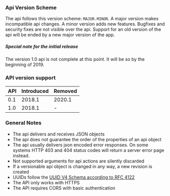 ### Api Version Scheme
The api follows this version scheme: `MAJOR.MINOR`.
A major version makes incompatible api changes.
A minor version adds new features.
Bugfixes and security fixes are not visible over the api.
Support for an old version of the api will be ended by a new major version of the app.

##### Special note for the initial release
The version 1.0 api is not complete at this point. It will be so by the beginning of 2019.

### API version support
| API | Introduced | Removed |
| --- | --- | --- |
| 0.1 | 2018.1 | 2020.1 |
| 1.0 | 2018.1 | - |

### General Notes
 - The api delivers and receives JSON objects
 - The api does not guarantee the order of the properties of an api object
 - The api usually delivers json encoded error responses. On some systems HTTP 403 and 404 status codes will return a server error page instead.
 - Not supported arguments for api actions are silently discarded
 - If a versionable api object is changed in any way, a new revision is created
 - UUIDs follow the [UUID V4 Schema according to RFC 4122](https://wikipedia.org/wiki/Universally_Unique_Identifier)
 - The API only works with HTTPS
 - The API requires CORS with basic authentication